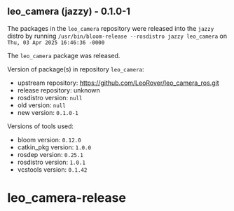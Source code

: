 ## leo_camera (jazzy) - 0.1.0-1

The packages in the `leo_camera` repository were released into the `jazzy` distro by running `/usr/bin/bloom-release --rosdistro jazzy leo_camera` on `Thu, 03 Apr 2025 16:46:36 -0000`

The `leo_camera` package was released.

Version of package(s) in repository `leo_camera`:

- upstream repository: https://github.com/LeoRover/leo_camera_ros.git
- release repository: unknown
- rosdistro version: `null`
- old version: `null`
- new version: `0.1.0-1`

Versions of tools used:

- bloom version: `0.12.0`
- catkin_pkg version: `1.0.0`
- rosdep version: `0.25.1`
- rosdistro version: `1.0.1`
- vcstools version: `0.1.42`


# leo_camera-release